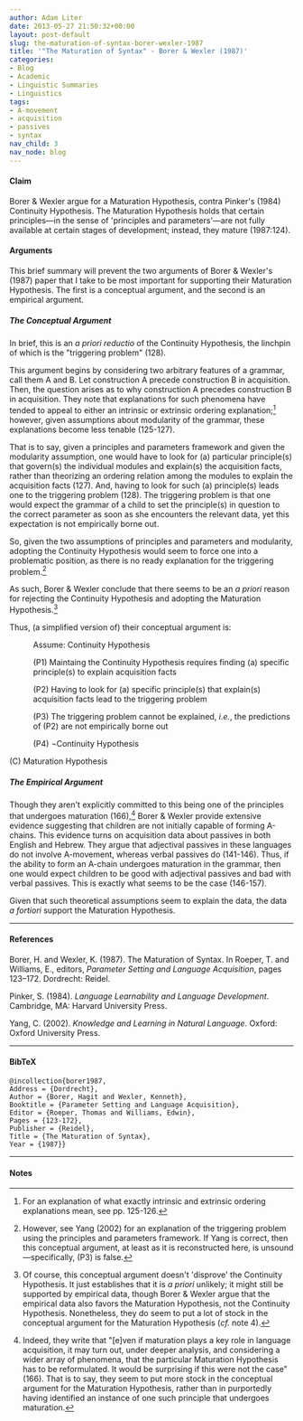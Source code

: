 ```yaml
---
author: Adam Liter
date: 2013-05-27 21:50:32+00:00
layout: post-default
slug: the-maturation-of-syntax-borer-wexler-1987
title: '"The Maturation of Syntax" - Borer & Wexler (1987)'
categories:
- Blog
- Academic
- Linguistic Summaries
- Linguistics
tags:
- A-movement
- acquisition
- passives
- syntax
nav_child: 3
nav_node: blog
---
```


#### Claim 

Borer & Wexler argue for a Maturation Hypothesis, contra Pinker's (1984) Continuity Hypothesis. The Maturation Hypothesis holds that certain principles&mdash;in the sense of 'principles and parameters'&mdash;are not fully available at certain stages of development; instead, they mature (1987:124).

#### Arguments

This brief summary will prevent the two arguments of Borer & Wexler's (1987) paper that I take to be most important for supporting their Maturation Hypothesis. The first is a conceptual argument, and the second is an empirical argument.

##### The Conceptual Argument

In brief, this is an _a priori reductio_ of the Continuity Hypothesis, the linchpin of which is the "triggering problem" (128).

This argument begins by considering two arbitrary features of a grammar, call them A and B. Let construction A precede construction B in acquisition. Then, the question arises as to why construction A precedes construction B in acquisition. They note that explanations for such phenomena have tended to appeal to either an intrinsic or extrinsic ordering explanation;[^1] however, given assumptions about modularity of the grammar, these explanations become less tenable (125-127).

That is to say, given a principles and parameters framework and given the modularity assumption, one would have to look for (a) particular principle(s) that govern(s) the individual modules and explain(s) the acquisition facts, rather than theorizing an ordering relation among the modules to explain the acquisition facts (127). And, having to look for such (a) principle(s) leads one to the triggering problem (128). The triggering problem is that one would expect the grammar of a child to set the principle(s) in question to the correct parameter as soon as she encounters the relevant data, yet this expectation is not empirically borne out.

So, given the two assumptions of principles and parameters and modularity, adopting the Continuity Hypothesis would seem to force one into a problematic position, as there is no ready explanation for the triggering problem.[^2]

As such, Borer & Wexler conclude that there seems to be an _a priori_ reason for rejecting the Continuity Hypothesis and adopting the Maturation Hypothesis.[^3]

Thus, (a simplified version of) their conceptual argument is:


<p style="margin-left:3em">Assume: Continuity Hypothesis</p>

<p style="margin-left:3em">(P1) Maintaing the Continuity Hypothesis requires finding (a) specific principle(s) to explain acquisition facts</p>

<p style="margin-left:3em">(P2) Having to look for (a) specific principle(s) that explain(s) acquisition facts lead to the triggering problem</p>

<p style="margin-left:3em">(P3) The triggering problem cannot be explained, <em>i.e.</em>, the predictions of (P2) are not empirically borne out</p>

<p style="margin-left:3em">(P4) ¬Continuity Hypothesis</p>

(C) Maturation Hypothesis


##### The Empirical Argument

Though they aren't explicitly committed to this being one of the principles that undergoes maturation (166),[^4] Borer & Wexler provide extensive evidence suggesting that children are not initially capable of forming A-chains. This evidence turns on acquisition data about passives in both English and Hebrew. They argue that adjectival passives in these languages do not involve A-movement, whereas verbal passives do (141-146). Thus, if the ability to form an A-chain undergoes maturation in the grammar, then one would expect children to be good with adjectival passives and bad with verbal passives. This is exactly what seems to be the case (146-157).

Given that such theoretical assumptions seem to explain the data, the data _a fortiori_ support the Maturation Hypothesis.

* * *

#### References

Borer, H. and Wexler, K. (1987). The Maturation of Syntax. In Roeper, T. and Williams, E., editors, _Parameter Setting and Language Acquisition_, pages 123–172. Dordrecht: Reidel.

Pinker, S. (1984). _Language Learnability and Language Development_. Cambridge, MA: Harvard University Press.

Yang, C. (2002). _Knowledge and Learning in Natural Language_. Oxford: Oxford University Press.

* * *

#### BibTeX


    @incollection{borer1987,
    Address = {Dordrecht},
    Author = {Borer, Hagit and Wexler, Kenneth},
    Booktitle = {Parameter Setting and Language Acquisition},
    Editor = {Roeper, Thomas and Williams, Edwin},
    Pages = {123-172},
    Publisher = {Reidel},
    Title = {The Maturation of Syntax},
    Year = {1987}}

* * *

#### Notes
	
[^1]: For an explanation of what exactly intrinsic and extrinsic ordering explanations mean, see pp. 125-126.

	
[^2]: However, see Yang (2002) for an explanation of the triggering problem using the principles and parameters framework. If Yang is correct, then this conceptual argument, at least as it is reconstructed here, is unsound&mdash;specifically, (P3) is false.

	
[^3]: Of course, this conceptual argument doesn't 'disprove' the Continuity Hypothesis. It just establishes that it is _a priori_ unlikely; it might still be supported by empirical data, though Borer & Wexler argue that the empirical data also favors the Maturation Hypothesis, not the Continuity Hypothesis. Nonetheless, they do seem to put a lot of stock in the conceptual argument for the Maturation Hypothesis (_cf._ note 4).

	
[^4]: Indeed, they write that "[e]ven if maturation plays a key role in language acquisition, it may turn out, under deeper analysis, and considering a wider array of phenomena, that the particular Maturation Hypothesis has to be reformulated. It would be surprising if this were not the case" (166). That is to say, they seem to put more stock in the conceptual argument for the Maturation Hypothesis, rather than in purportedly having identified an instance of one such principle that undergoes maturation.